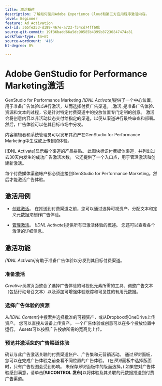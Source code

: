 ```yaml
---
title: 激活概述
description: 了解如何使用Adobe Experience Cloud和第三方应用程序激活内容。
level: Beginner
feature: Ad Activation
exl-id: 365fe253-d189-467e-a723-f54cd74ff60b
source-git-commit: 19f36badd66a5dc90585b4399b87230847474a81
workflow-type: tm+mt
source-wordcount: '416'
ht-degree: 0%

---
```


# Adobe GenStudio for Performance Marketing激活

GenStudio for Performance Marketing _[!DNL Activate]_&#x200B;提供了一个中心位置，用于准备广告体验以进行激活，从而选择付费广告渠道。_&#x200B;激活&#x200B;_是准备广告体验、资源和文本的过程，它是针对特定付费渠道中的投放位置专门定制的创意。 激活会将创意内容以非活动状态交付给指定的渠道，以便从渠道进行最终审查和部署。 然后，广告体验可以在其目标市场中分发。

内容编辑者和系统管理员可以发布其资产在GenStudio for Performance Marketing中生成或上传到的体验。

[!DNL Activate]显示每个渠道的产品拼贴。 此图块标识付费媒体渠道，并列出过去30天内发生的成功广告激活次数。 它还提供了一个入口点，用于管理激活和创建新激活。

每个付费媒体渠道帐户都必须连接到GenStudio for Performance Marketing，然后才能激活广告体验。

## 激活用例

* [创建激活](create-activation.md)。 在推送到付费渠道之前，您可以通过选择可视资产、分配文本和定义元数据来制作广告体验。

* [管理激活](manage-activations.md)。 _[!DNL Activate]_&#x200B;提供所有已激活体验的概述。 您还可以查看各个激活的详细信息。

## 激活功能

_[!DNL Activate]_&#x200B;有助于准备广告体验以分发到其目标付费渠道。

### 准备激活

_Creative设置_&#x200B;页面整合了选择广告体验的可视化元素所需的工具、调整广告文本（包括行动号召文本）以及添加可增强体验跟踪和可见性的有用元数据。

### 选择广告体验的资源

从&#x200B;_[!DNL Content]_&#x200B;中搜索并选择批准的可视资产，或从Dropbox或OneDrive上传资产。 您可以直接从设备上传资产。 一个广告体验或创意可以在多个投放位置中运行。 Assets可以按照广告投放所需的宽高比上传。

### 预览并激活您的广告渠道体验

确认与此广告激活关联的付费渠道帐户、广告集和元营销活动。 通过&#x200B;_预览_&#x200B;面板，您可以在完成广告体验之前查看不同位置的广告体验。 (在&#x200B;_预览_&#x200B;面板中选择版面时，只有广告视图会受到影响。 未保存&#x200B;_预览_&#x200B;面板中的版面选择。) 如果您对广告体验感到满意，请单击&#x200B;**[!UICONTROL 发布]**&#x200B;以将体验及其关联的元数据推送到付费广告渠道。
